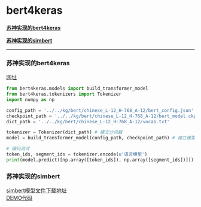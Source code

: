 # bert4keras

[**苏神实现的bert4keras**](#苏神实现的bert4keras)

[**苏神实现的simbert**](#苏神实现的simbert)





---

### 苏神实现的bert4keras

[网址](https://kexue.fm/archives/6915)<br>
```python
from bert4keras.models import build_transformer_model
from bert4keras.tokenizers import Tokenizer
import numpy as np

config_path = '../../kg/bert/chinese_L-12_H-768_A-12/bert_config.json'
checkpoint_path = '../../kg/bert/chinese_L-12_H-768_A-12/bert_model.ckpt'
dict_path = '../../kg/bert/chinese_L-12_H-768_A-12/vocab.txt'

tokenizer = Tokenizer(dict_path) # 建立分词器
model = build_transformer_model(config_path, checkpoint_path) # 建立模型，加载权重

# 编码测试
token_ids, segment_ids = tokenizer.encode(u'语言模型')
print(model.predict([np.array([token_ids]), np.array([segment_ids])]))
```

### 苏神实现的simbert

[simbert模型文件下载地址](https://github.com/Jie-Yuan/Pre-trainedModelZoo)<br>
[DEMO代码](simbert.py)
